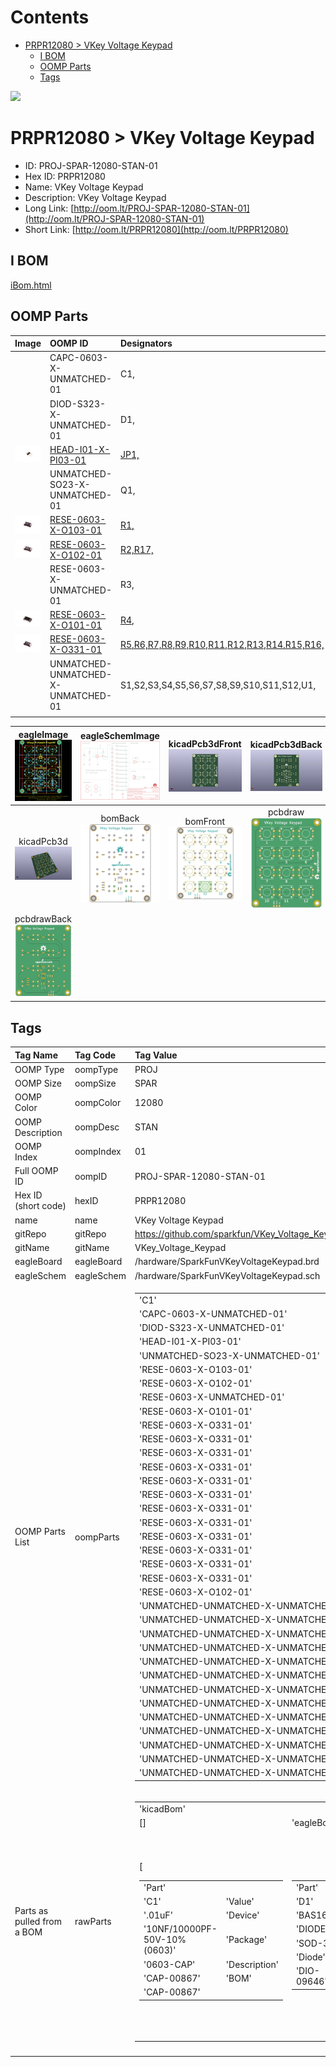 



Contents
========

* [PRPR12080 > VKey Voltage Keypad](#prpr12080--vkey-voltage-keypad)
	* [I BOM](#i-bom)
	* [OOMP Parts](#oomp-parts)
	* [Tags](#tags)
  
![][im]
# PRPR12080 > VKey Voltage Keypad

- ID: PROJ-SPAR-12080-STAN-01
- Hex ID: PRPR12080
- Name: VKey Voltage Keypad
- Description: VKey Voltage Keypad
- Long Link: [http://oom.lt/PROJ-SPAR-12080-STAN-01](http://oom.lt/PROJ-SPAR-12080-STAN-01)
- Short Link: [http://oom.lt/PRPR12080](http://oom.lt/PRPR12080)

## I BOM
  
[iBom.html](https://htmlpreview.github.io/?https://github.com/oomlout/oomlout_OOMP_projects/blob/main/PROJ/SPAR/12080/STAN/01ibom.html)
## OOMP Parts
  

|Image|OOMP ID|Designators|
| :--- | :--- | :--- |
|![]()|CAPC-0603-X-UNMATCHED-01|C1,|
|![]()|DIOD-S323-X-UNMATCHED-01|D1,|
|[![](https://raw.githubusercontent.com/oomlout/oomlout_OOMP_parts_V2/main/HEAD/I01/X/PI03/01/image_140.jpg)](https://github.com/oomlout/oomlout_OOMP_parts_V2/tree/main/HEAD/I01/X/PI03/01/)|[HEAD-I01-X-PI03-01](https://github.com/oomlout/oomlout_OOMP_parts_V2/tree/main/HEAD/I01/X/PI03/01/)|[JP1,](https://github.com/oomlout/oomlout_OOMP_parts_V2/tree/main/HEAD/I01/X/PI03/01/)|
|![]()|UNMATCHED-SO23-X-UNMATCHED-01|Q1,|
|[![](https://raw.githubusercontent.com/oomlout/oomlout_OOMP_parts_V2/main/RESE/0603/X/O103/01/image_140.jpg)](https://github.com/oomlout/oomlout_OOMP_parts_V2/tree/main/RESE/0603/X/O103/01/)|[RESE-0603-X-O103-01](https://github.com/oomlout/oomlout_OOMP_parts_V2/tree/main/RESE/0603/X/O103/01/)|[R1,](https://github.com/oomlout/oomlout_OOMP_parts_V2/tree/main/RESE/0603/X/O103/01/)|
|[![](https://raw.githubusercontent.com/oomlout/oomlout_OOMP_parts_V2/main/RESE/0603/X/O102/01/image_140.jpg)](https://github.com/oomlout/oomlout_OOMP_parts_V2/tree/main/RESE/0603/X/O102/01/)|[RESE-0603-X-O102-01](https://github.com/oomlout/oomlout_OOMP_parts_V2/tree/main/RESE/0603/X/O102/01/)|[R2,R17,](https://github.com/oomlout/oomlout_OOMP_parts_V2/tree/main/RESE/0603/X/O102/01/)|
|![]()|RESE-0603-X-UNMATCHED-01|R3,|
|[![](https://raw.githubusercontent.com/oomlout/oomlout_OOMP_parts_V2/main/RESE/0603/X/O101/01/image_140.jpg)](https://github.com/oomlout/oomlout_OOMP_parts_V2/tree/main/RESE/0603/X/O101/01/)|[RESE-0603-X-O101-01](https://github.com/oomlout/oomlout_OOMP_parts_V2/tree/main/RESE/0603/X/O101/01/)|[R4,](https://github.com/oomlout/oomlout_OOMP_parts_V2/tree/main/RESE/0603/X/O101/01/)|
|[![](https://raw.githubusercontent.com/oomlout/oomlout_OOMP_parts_V2/main/RESE/0603/X/O331/01/image_140.jpg)](https://github.com/oomlout/oomlout_OOMP_parts_V2/tree/main/RESE/0603/X/O331/01/)|[RESE-0603-X-O331-01](https://github.com/oomlout/oomlout_OOMP_parts_V2/tree/main/RESE/0603/X/O331/01/)|[R5,R6,R7,R8,R9,R10,R11,R12,R13,R14,R15,R16,](https://github.com/oomlout/oomlout_OOMP_parts_V2/tree/main/RESE/0603/X/O331/01/)|
|![]()|UNMATCHED-UNMATCHED-X-UNMATCHED-01|S1,S2,S3,S4,S5,S6,S7,S8,S9,S10,S11,S12,U1,|
||||
  

|eagleImage<br>[![](https://raw.githubusercontent.com/oomlout/oomlout_OOMP_projects_V2/main/PROJ/SPAR/12080/STAN/01/eagleImage_140.png)](https://github.com/oomlout/oomlout_OOMP_projects_V2/tree/main/PROJ/SPAR/12080/STAN/01/eagleImage.png)|eagleSchemImage<br>[![](https://raw.githubusercontent.com/oomlout/oomlout_OOMP_projects_V2/main/PROJ/SPAR/12080/STAN/01/eagleSchemImage_140.png)](https://github.com/oomlout/oomlout_OOMP_projects_V2/tree/main/PROJ/SPAR/12080/STAN/01/eagleSchemImage.png)|kicadPcb3dFront<br>[![](https://raw.githubusercontent.com/oomlout/oomlout_OOMP_projects_V2/main/PROJ/SPAR/12080/STAN/01/kicadPcb3dFront_140.png)](https://github.com/oomlout/oomlout_OOMP_projects_V2/tree/main/PROJ/SPAR/12080/STAN/01/kicadPcb3dFront.png)|kicadPcb3dBack<br>[![](https://raw.githubusercontent.com/oomlout/oomlout_OOMP_projects_V2/main/PROJ/SPAR/12080/STAN/01/kicadPcb3dBack_140.png)](https://github.com/oomlout/oomlout_OOMP_projects_V2/tree/main/PROJ/SPAR/12080/STAN/01/kicadPcb3dBack.png)|
| :---: | :---: | :---: | :---: |
|kicadPcb3d<br>[![](https://raw.githubusercontent.com/oomlout/oomlout_OOMP_projects_V2/main/PROJ/SPAR/12080/STAN/01/kicadPcb3d_140.png)](https://github.com/oomlout/oomlout_OOMP_projects_V2/tree/main/PROJ/SPAR/12080/STAN/01/kicadPcb3d.png)|bomBack<br>[![](https://raw.githubusercontent.com/oomlout/oomlout_OOMP_projects_V2/main/PROJ/SPAR/12080/STAN/01/bomBack_140.png)](https://github.com/oomlout/oomlout_OOMP_projects_V2/tree/main/PROJ/SPAR/12080/STAN/01/bomBack.png)|bomFront<br>[![](https://raw.githubusercontent.com/oomlout/oomlout_OOMP_projects_V2/main/PROJ/SPAR/12080/STAN/01/bomFront_140.png)](https://github.com/oomlout/oomlout_OOMP_projects_V2/tree/main/PROJ/SPAR/12080/STAN/01/bomFront.png)|pcbdraw<br>[![](https://raw.githubusercontent.com/oomlout/oomlout_OOMP_projects_V2/main/PROJ/SPAR/12080/STAN/01/pcbdraw_140.png)](https://github.com/oomlout/oomlout_OOMP_projects_V2/tree/main/PROJ/SPAR/12080/STAN/01/pcbdraw.svg)|
|pcbdrawBack<br>[![](https://raw.githubusercontent.com/oomlout/oomlout_OOMP_projects_V2/main/PROJ/SPAR/12080/STAN/01/pcbdrawBack_140.png)](https://github.com/oomlout/oomlout_OOMP_projects_V2/tree/main/PROJ/SPAR/12080/STAN/01/pcbdrawBack.svg)||||

## Tags
  

|Tag Name|Tag Code|Tag Value|
| :--- | :--- | :--- |
|OOMP Type|oompType|PROJ|
|OOMP Size|oompSize|SPAR|
|OOMP Color|oompColor|12080|
|OOMP Description|oompDesc|STAN|
|OOMP Index|oompIndex|01|
|Full OOMP ID|oompID|PROJ-SPAR-12080-STAN-01|
|Hex ID (short code)|hexID|PRPR12080|
|name|name|VKey Voltage Keypad|
|gitRepo|gitRepo|https://github.com/sparkfun/VKey_Voltage_Keypad|
|gitName|gitName|VKey_Voltage_Keypad|
|eagleBoard|eagleBoard|/hardware/SparkFunVKeyVoltageKeypad.brd|
|eagleSchem|eagleSchem|/hardware/SparkFunVKeyVoltageKeypad.sch|
|OOMP Parts List|oompParts|<table><tr><td>'C1'</td></tr><tr><td> 'CAPC-0603-X-UNMATCHED-01'</td><td> 'D1'</td></tr><tr><td> 'DIOD-S323-X-UNMATCHED-01'</td><td> 'JP1'</td></tr><tr><td> 'HEAD-I01-X-PI03-01'</td><td> 'Q1'</td></tr><tr><td> 'UNMATCHED-SO23-X-UNMATCHED-01'</td><td> 'R1'</td></tr><tr><td> 'RESE-0603-X-O103-01'</td><td> 'R2'</td></tr><tr><td> 'RESE-0603-X-O102-01'</td><td> 'R3'</td></tr><tr><td> 'RESE-0603-X-UNMATCHED-01'</td><td> 'R4'</td></tr><tr><td> 'RESE-0603-X-O101-01'</td><td> 'R5'</td></tr><tr><td> 'RESE-0603-X-O331-01'</td><td> 'R6'</td></tr><tr><td> 'RESE-0603-X-O331-01'</td><td> 'R7'</td></tr><tr><td> 'RESE-0603-X-O331-01'</td><td> 'R8'</td></tr><tr><td> 'RESE-0603-X-O331-01'</td><td> 'R9'</td></tr><tr><td> 'RESE-0603-X-O331-01'</td><td> 'R10'</td></tr><tr><td> 'RESE-0603-X-O331-01'</td><td> 'R11'</td></tr><tr><td> 'RESE-0603-X-O331-01'</td><td> 'R12'</td></tr><tr><td> 'RESE-0603-X-O331-01'</td><td> 'R13'</td></tr><tr><td> 'RESE-0603-X-O331-01'</td><td> 'R14'</td></tr><tr><td> 'RESE-0603-X-O331-01'</td><td> 'R15'</td></tr><tr><td> 'RESE-0603-X-O331-01'</td><td> 'R16'</td></tr><tr><td> 'RESE-0603-X-O331-01'</td><td> 'R17'</td></tr><tr><td> 'RESE-0603-X-O102-01'</td><td> 'S1'</td></tr><tr><td> 'UNMATCHED-UNMATCHED-X-UNMATCHED-01'</td><td> 'S2'</td></tr><tr><td> 'UNMATCHED-UNMATCHED-X-UNMATCHED-01'</td><td> 'S3'</td></tr><tr><td> 'UNMATCHED-UNMATCHED-X-UNMATCHED-01'</td><td> 'S4'</td></tr><tr><td> 'UNMATCHED-UNMATCHED-X-UNMATCHED-01'</td><td> 'S5'</td></tr><tr><td> 'UNMATCHED-UNMATCHED-X-UNMATCHED-01'</td><td> 'S6'</td></tr><tr><td> 'UNMATCHED-UNMATCHED-X-UNMATCHED-01'</td><td> 'S7'</td></tr><tr><td> 'UNMATCHED-UNMATCHED-X-UNMATCHED-01'</td><td> 'S8'</td></tr><tr><td> 'UNMATCHED-UNMATCHED-X-UNMATCHED-01'</td><td> 'S9'</td></tr><tr><td> 'UNMATCHED-UNMATCHED-X-UNMATCHED-01'</td><td> 'S10'</td></tr><tr><td> 'UNMATCHED-UNMATCHED-X-UNMATCHED-01'</td><td> 'S11'</td></tr><tr><td> 'UNMATCHED-UNMATCHED-X-UNMATCHED-01'</td><td> 'S12'</td></tr><tr><td> 'UNMATCHED-UNMATCHED-X-UNMATCHED-01'</td><td> 'U1'</td></tr><tr><td> 'UNMATCHED-UNMATCHED-X-UNMATCHED-01'</td></tr></table>|
|Parts as pulled from a BOM|rawParts|<table><tr><td>'kicadBom'</td></tr><tr><td> []</td><td> 'eagleBom'</td></tr><tr><td> [<table><tr><td>'Part'</td></tr><tr><td> 'C1'</td><td> 'Value'</td></tr><tr><td> '.01uF'</td><td> 'Device'</td></tr><tr><td> '10NF/10000PF-50V-10%(0603)'</td><td> 'Package'</td></tr><tr><td> '0603-CAP'</td><td> 'Description'</td></tr><tr><td> 'CAP-00867'</td><td> 'BOM'</td></tr><tr><td> 'CAP-00867'</td></tr></table></td><td> <table><tr><td>'Part'</td></tr><tr><td> 'D1'</td><td> 'Value'</td></tr><tr><td> 'BAS16'</td><td> 'Device'</td></tr><tr><td> 'DIODESOD'</td><td> 'Package'</td></tr><tr><td> 'SOD-323'</td><td> 'Description'</td></tr><tr><td> 'Diode'</td><td> 'BOM'</td></tr><tr><td> 'DIO-09646'</td></tr></table></td><td> <table><tr><td>'Part'</td></tr><tr><td> 'FID1'</td><td> 'Value'</td></tr><tr><td> 'FIDUCIALUFIDUCIAL'</td><td> 'Device'</td></tr><tr><td> 'FIDUCIALUFIDUCIAL'</td><td> 'Package'</td></tr><tr><td> 'MICRO-FIDUCIAL'</td><td> 'Description'</td></tr><tr><td> 'Fiducial Alignment Points'</td><td> 'BOM'</td></tr><tr><td> ''</td></tr></table></td><td> <table><tr><td>'Part'</td></tr><tr><td> 'FID2'</td><td> 'Value'</td></tr><tr><td> 'FIDUCIALUFIDUCIAL'</td><td> 'Device'</td></tr><tr><td> 'FIDUCIALUFIDUCIAL'</td><td> 'Package'</td></tr><tr><td> 'MICRO-FIDUCIAL'</td><td> 'Description'</td></tr><tr><td> 'Fiducial Alignment Points'</td><td> 'BOM'</td></tr><tr><td> ''</td></tr></table></td><td> <table><tr><td>'Part'</td></tr><tr><td> 'FRAME1'</td><td> 'Value'</td></tr><tr><td> 'FRAME-LETTER'</td><td> 'Device'</td></tr><tr><td> 'FRAME-LETTER'</td><td> 'Package'</td></tr><tr><td> 'CREATIVE_COMMONS'</td><td> 'Description'</td></tr><tr><td> 'Schematic Frame'</td><td> 'BOM'</td></tr><tr><td> ''</td></tr></table></td><td> <table><tr><td>'Part'</td></tr><tr><td> 'JP1'</td><td> 'Value'</td></tr><tr><td> 'POWER & OUTPUT'</td><td> 'Device'</td></tr><tr><td> 'M031X03_NO_SILK'</td><td> 'Package'</td></tr><tr><td> '1X03_NO_SILK'</td><td> 'Description'</td></tr><tr><td> 'Header 3'</td><td> 'BOM'</td></tr><tr><td> ''</td></tr></table></td><td> <table><tr><td>'Part'</td></tr><tr><td> 'LOGO1'</td><td> 'Value'</td></tr><tr><td> 'LOGO-SFENEW'</td><td> 'Device'</td></tr><tr><td> 'LOGO-SFENEW'</td><td> 'Package'</td></tr><tr><td> 'SFE-NEW-WEBLOGO'</td><td> 'Description'</td></tr><tr><td> 'Spark Fun Electronics PCB Logo'</td><td> 'BOM'</td></tr><tr><td> ''</td></tr></table></td><td> <table><tr><td>'Part'</td></tr><tr><td> 'LOGO2'</td><td> 'Value'</td></tr><tr><td> 'LOGO-SFENEW'</td><td> 'Device'</td></tr><tr><td> 'LOGO-SFENEW'</td><td> 'Package'</td></tr><tr><td> 'SFE-NEW-WEBLOGO'</td><td> 'Description'</td></tr><tr><td> 'Spark Fun Electronics PCB Logo'</td><td> 'BOM'</td></tr><tr><td> ''</td></tr></table></td><td> <table><tr><td>'Part'</td></tr><tr><td> 'LOGO3'</td><td> 'Value'</td></tr><tr><td> 'OSHW-LOGOM'</td><td> 'Device'</td></tr><tr><td> 'OSHW-LOGOM'</td><td> 'Package'</td></tr><tr><td> 'OSHW-LOGO-M'</td><td> 'Description'</td></tr><tr><td> 'Open Source Hardware Logo This logo indicates the piece of hardware it is found on incorporates a OSHW license and/or adheres to the definition of open source hardware found here</td></tr><tr><td> http</td></tr><tr><td>//freedomdefined.org/OSHW'</td><td> 'BOM'</td></tr><tr><td> ''</td></tr></table></td><td> <table><tr><td>'Part'</td></tr><tr><td> 'LOGO4'</td><td> 'Value'</td></tr><tr><td> 'OSHW-LOGOL'</td><td> 'Device'</td></tr><tr><td> 'OSHW-LOGOL'</td><td> 'Package'</td></tr><tr><td> 'OSHW-LOGO-L'</td><td> 'Description'</td></tr><tr><td> 'Open Source Hardware Logo This logo indicates the piece of hardware it is found on incorporates a OSHW license and/or adheres to the definition of open source hardware found here</td></tr><tr><td> http</td></tr><tr><td>//freedomdefined.org/OSHW'</td><td> 'BOM'</td></tr><tr><td> ''</td></tr></table></td><td> <table><tr><td>'Part'</td></tr><tr><td> 'Q1'</td><td> 'Value'</td></tr><tr><td> 'MMBT3906'</td><td> 'Device'</td></tr><tr><td> 'TRANSISTOR_PNPMMBT3906'</td><td> 'Package'</td></tr><tr><td> 'SOT23'</td><td> 'Description'</td></tr><tr><td> 'Generic PNP BJT'</td><td> 'BOM'</td></tr><tr><td> 'TRANS-08052'</td></tr></table></td><td> <table><tr><td>'Part'</td></tr><tr><td> 'R1'</td><td> 'Value'</td></tr><tr><td> '10k'</td><td> 'Device'</td></tr><tr><td> '10KOHM1/10W1%(0603)0603'</td><td> 'Package'</td></tr><tr><td> '0603-RES'</td><td> 'Description'</td></tr><tr><td> 'RES-00824'</td><td> 'BOM'</td></tr><tr><td> 'RES-00824'</td></tr></table></td><td> <table><tr><td>'Part'</td></tr><tr><td> 'R2'</td><td> 'Value'</td></tr><tr><td> '1k'</td><td> 'Device'</td></tr><tr><td> '1KOHM1/10W1%(0603)'</td><td> 'Package'</td></tr><tr><td> '0603-RES'</td><td> 'Description'</td></tr><tr><td> 'RES-07856'</td><td> 'BOM'</td></tr><tr><td> 'RES-07856'</td></tr></table></td><td> <table><tr><td>'Part'</td></tr><tr><td> 'R3'</td><td> 'Value'</td></tr><tr><td> '1meg'</td><td> 'Device'</td></tr><tr><td> '1M-1%'</td><td> 'Package'</td></tr><tr><td> '0603-RES'</td><td> 'Description'</td></tr><tr><td> '1M-ohm SMT'</td><td> 'BOM'</td></tr><tr><td> 'RES-07868'</td></tr></table></td><td> <table><tr><td>'Part'</td></tr><tr><td> 'R4'</td><td> 'Value'</td></tr><tr><td> '100'</td><td> 'Device'</td></tr><tr><td> '100OHM1/10W1%(0603)'</td><td> 'Package'</td></tr><tr><td> '0603-RES'</td><td> 'Description'</td></tr><tr><td> 'RES-07863'</td><td> 'BOM'</td></tr><tr><td> 'RES-07863'</td></tr></table></td><td> <table><tr><td>'Part'</td></tr><tr><td> 'R5'</td><td> 'Value'</td></tr><tr><td> '330'</td><td> 'Device'</td></tr><tr><td> '330OHM1/10W1%(0603)'</td><td> 'Package'</td></tr><tr><td> '0603-RES'</td><td> 'Description'</td></tr><tr><td> 'RES-00818'</td><td> 'BOM'</td></tr><tr><td> 'RES-00818'</td></tr></table></td><td> <table><tr><td>'Part'</td></tr><tr><td> 'R6'</td><td> 'Value'</td></tr><tr><td> '330'</td><td> 'Device'</td></tr><tr><td> '330OHM1/10W1%(0603)'</td><td> 'Package'</td></tr><tr><td> '0603-RES'</td><td> 'Description'</td></tr><tr><td> 'RES-00818'</td><td> 'BOM'</td></tr><tr><td> 'RES-00818'</td></tr></table></td><td> <table><tr><td>'Part'</td></tr><tr><td> 'R7'</td><td> 'Value'</td></tr><tr><td> '330'</td><td> 'Device'</td></tr><tr><td> '330OHM1/10W1%(0603)'</td><td> 'Package'</td></tr><tr><td> '0603-RES'</td><td> 'Description'</td></tr><tr><td> 'RES-00818'</td><td> 'BOM'</td></tr><tr><td> 'RES-00818'</td></tr></table></td><td> <table><tr><td>'Part'</td></tr><tr><td> 'R8'</td><td> 'Value'</td></tr><tr><td> '330'</td><td> 'Device'</td></tr><tr><td> '330OHM1/10W1%(0603)'</td><td> 'Package'</td></tr><tr><td> '0603-RES'</td><td> 'Description'</td></tr><tr><td> 'RES-00818'</td><td> 'BOM'</td></tr><tr><td> 'RES-00818'</td></tr></table></td><td> <table><tr><td>'Part'</td></tr><tr><td> 'R9'</td><td> 'Value'</td></tr><tr><td> '330'</td><td> 'Device'</td></tr><tr><td> '330OHM1/10W1%(0603)'</td><td> 'Package'</td></tr><tr><td> '0603-RES'</td><td> 'Description'</td></tr><tr><td> 'RES-00818'</td><td> 'BOM'</td></tr><tr><td> 'RES-00818'</td></tr></table></td><td> <table><tr><td>'Part'</td></tr><tr><td> 'R10'</td><td> 'Value'</td></tr><tr><td> '330'</td><td> 'Device'</td></tr><tr><td> '330OHM1/10W1%(0603)'</td><td> 'Package'</td></tr><tr><td> '0603-RES'</td><td> 'Description'</td></tr><tr><td> 'RES-00818'</td><td> 'BOM'</td></tr><tr><td> 'RES-00818'</td></tr></table></td><td> <table><tr><td>'Part'</td></tr><tr><td> 'R11'</td><td> 'Value'</td></tr><tr><td> '330'</td><td> 'Device'</td></tr><tr><td> '330OHM1/10W1%(0603)'</td><td> 'Package'</td></tr><tr><td> '0603-RES'</td><td> 'Description'</td></tr><tr><td> 'RES-00818'</td><td> 'BOM'</td></tr><tr><td> 'RES-00818'</td></tr></table></td><td> <table><tr><td>'Part'</td></tr><tr><td> 'R12'</td><td> 'Value'</td></tr><tr><td> '330'</td><td> 'Device'</td></tr><tr><td> '330OHM1/10W1%(0603)'</td><td> 'Package'</td></tr><tr><td> '0603-RES'</td><td> 'Description'</td></tr><tr><td> 'RES-00818'</td><td> 'BOM'</td></tr><tr><td> 'RES-00818'</td></tr></table></td><td> <table><tr><td>'Part'</td></tr><tr><td> 'R13'</td><td> 'Value'</td></tr><tr><td> '330'</td><td> 'Device'</td></tr><tr><td> '330OHM1/10W1%(0603)'</td><td> 'Package'</td></tr><tr><td> '0603-RES'</td><td> 'Description'</td></tr><tr><td> 'RES-00818'</td><td> 'BOM'</td></tr><tr><td> 'RES-00818'</td></tr></table></td><td> <table><tr><td>'Part'</td></tr><tr><td> 'R14'</td><td> 'Value'</td></tr><tr><td> '330'</td><td> 'Device'</td></tr><tr><td> '330OHM1/10W1%(0603)'</td><td> 'Package'</td></tr><tr><td> '0603-RES'</td><td> 'Description'</td></tr><tr><td> 'RES-00818'</td><td> 'BOM'</td></tr><tr><td> 'RES-00818'</td></tr></table></td><td> <table><tr><td>'Part'</td></tr><tr><td> 'R15'</td><td> 'Value'</td></tr><tr><td> '330'</td><td> 'Device'</td></tr><tr><td> '330OHM1/10W1%(0603)'</td><td> 'Package'</td></tr><tr><td> '0603-RES'</td><td> 'Description'</td></tr><tr><td> 'RES-00818'</td><td> 'BOM'</td></tr><tr><td> 'RES-00818'</td></tr></table></td><td> <table><tr><td>'Part'</td></tr><tr><td> 'R16'</td><td> 'Value'</td></tr><tr><td> '330'</td><td> 'Device'</td></tr><tr><td> '330OHM1/10W1%(0603)'</td><td> 'Package'</td></tr><tr><td> '0603-RES'</td><td> 'Description'</td></tr><tr><td> 'RES-00818'</td><td> 'BOM'</td></tr><tr><td> 'RES-00818'</td></tr></table></td><td> <table><tr><td>'Part'</td></tr><tr><td> 'R17'</td><td> 'Value'</td></tr><tr><td> '1k'</td><td> 'Device'</td></tr><tr><td> '1KOHM1/10W1%(0603)'</td><td> 'Package'</td></tr><tr><td> '0603-RES'</td><td> 'Description'</td></tr><tr><td> 'RES-07856'</td><td> 'BOM'</td></tr><tr><td> 'RES-07856'</td></tr></table></td><td> <table><tr><td>'Part'</td></tr><tr><td> 'S1'</td><td> 'Value'</td></tr><tr><td> 'SWITCH-MOMENTARY-212MM'</td><td> 'Device'</td></tr><tr><td> 'SWITCH-MOMENTARY-212MM'</td><td> 'Package'</td></tr><tr><td> 'TACTILE-PTH-12MM'</td><td> 'Description'</td></tr><tr><td> 'Various NO switches- pushbuttons</td><td> reed</td><td> etc'</td><td> 'BOM'</td></tr><tr><td> 'SWCH-09185'</td></tr></table></td><td> <table><tr><td>'Part'</td></tr><tr><td> 'S2'</td><td> 'Value'</td></tr><tr><td> 'SWITCH-MOMENTARY-212MM'</td><td> 'Device'</td></tr><tr><td> 'SWITCH-MOMENTARY-212MM'</td><td> 'Package'</td></tr><tr><td> 'TACTILE-PTH-12MM'</td><td> 'Description'</td></tr><tr><td> 'Various NO switches- pushbuttons</td><td> reed</td><td> etc'</td><td> 'BOM'</td></tr><tr><td> 'SWCH-09185'</td></tr></table></td><td> <table><tr><td>'Part'</td></tr><tr><td> 'S3'</td><td> 'Value'</td></tr><tr><td> 'SWITCH-MOMENTARY-212MM'</td><td> 'Device'</td></tr><tr><td> 'SWITCH-MOMENTARY-212MM'</td><td> 'Package'</td></tr><tr><td> 'TACTILE-PTH-12MM'</td><td> 'Description'</td></tr><tr><td> 'Various NO switches- pushbuttons</td><td> reed</td><td> etc'</td><td> 'BOM'</td></tr><tr><td> 'SWCH-09185'</td></tr></table></td><td> <table><tr><td>'Part'</td></tr><tr><td> 'S4'</td><td> 'Value'</td></tr><tr><td> 'SWITCH-MOMENTARY-212MM'</td><td> 'Device'</td></tr><tr><td> 'SWITCH-MOMENTARY-212MM'</td><td> 'Package'</td></tr><tr><td> 'TACTILE-PTH-12MM'</td><td> 'Description'</td></tr><tr><td> 'Various NO switches- pushbuttons</td><td> reed</td><td> etc'</td><td> 'BOM'</td></tr><tr><td> 'SWCH-09185'</td></tr></table></td><td> <table><tr><td>'Part'</td></tr><tr><td> 'S5'</td><td> 'Value'</td></tr><tr><td> 'SWITCH-MOMENTARY-212MM'</td><td> 'Device'</td></tr><tr><td> 'SWITCH-MOMENTARY-212MM'</td><td> 'Package'</td></tr><tr><td> 'TACTILE-PTH-12MM'</td><td> 'Description'</td></tr><tr><td> 'Various NO switches- pushbuttons</td><td> reed</td><td> etc'</td><td> 'BOM'</td></tr><tr><td> 'SWCH-09185'</td></tr></table></td><td> <table><tr><td>'Part'</td></tr><tr><td> 'S6'</td><td> 'Value'</td></tr><tr><td> 'SWITCH-MOMENTARY-212MM'</td><td> 'Device'</td></tr><tr><td> 'SWITCH-MOMENTARY-212MM'</td><td> 'Package'</td></tr><tr><td> 'TACTILE-PTH-12MM'</td><td> 'Description'</td></tr><tr><td> 'Various NO switches- pushbuttons</td><td> reed</td><td> etc'</td><td> 'BOM'</td></tr><tr><td> 'SWCH-09185'</td></tr></table></td><td> <table><tr><td>'Part'</td></tr><tr><td> 'S7'</td><td> 'Value'</td></tr><tr><td> 'SWITCH-MOMENTARY-212MM'</td><td> 'Device'</td></tr><tr><td> 'SWITCH-MOMENTARY-212MM'</td><td> 'Package'</td></tr><tr><td> 'TACTILE-PTH-12MM'</td><td> 'Description'</td></tr><tr><td> 'Various NO switches- pushbuttons</td><td> reed</td><td> etc'</td><td> 'BOM'</td></tr><tr><td> 'SWCH-09185'</td></tr></table></td><td> <table><tr><td>'Part'</td></tr><tr><td> 'S8'</td><td> 'Value'</td></tr><tr><td> 'SWITCH-MOMENTARY-212MM'</td><td> 'Device'</td></tr><tr><td> 'SWITCH-MOMENTARY-212MM'</td><td> 'Package'</td></tr><tr><td> 'TACTILE-PTH-12MM'</td><td> 'Description'</td></tr><tr><td> 'Various NO switches- pushbuttons</td><td> reed</td><td> etc'</td><td> 'BOM'</td></tr><tr><td> 'SWCH-09185'</td></tr></table></td><td> <table><tr><td>'Part'</td></tr><tr><td> 'S9'</td><td> 'Value'</td></tr><tr><td> 'SWITCH-MOMENTARY-212MM'</td><td> 'Device'</td></tr><tr><td> 'SWITCH-MOMENTARY-212MM'</td><td> 'Package'</td></tr><tr><td> 'TACTILE-PTH-12MM'</td><td> 'Description'</td></tr><tr><td> 'Various NO switches- pushbuttons</td><td> reed</td><td> etc'</td><td> 'BOM'</td></tr><tr><td> 'SWCH-09185'</td></tr></table></td><td> <table><tr><td>'Part'</td></tr><tr><td> 'S10'</td><td> 'Value'</td></tr><tr><td> 'SWITCH-MOMENTARY-212MM'</td><td> 'Device'</td></tr><tr><td> 'SWITCH-MOMENTARY-212MM'</td><td> 'Package'</td></tr><tr><td> 'TACTILE-PTH-12MM'</td><td> 'Description'</td></tr><tr><td> 'Various NO switches- pushbuttons</td><td> reed</td><td> etc'</td><td> 'BOM'</td></tr><tr><td> 'SWCH-09185'</td></tr></table></td><td> <table><tr><td>'Part'</td></tr><tr><td> 'S11'</td><td> 'Value'</td></tr><tr><td> 'SWITCH-MOMENTARY-212MM'</td><td> 'Device'</td></tr><tr><td> 'SWITCH-MOMENTARY-212MM'</td><td> 'Package'</td></tr><tr><td> 'TACTILE-PTH-12MM'</td><td> 'Description'</td></tr><tr><td> 'Various NO switches- pushbuttons</td><td> reed</td><td> etc'</td><td> 'BOM'</td></tr><tr><td> 'SWCH-09185'</td></tr></table></td><td> <table><tr><td>'Part'</td></tr><tr><td> 'S12'</td><td> 'Value'</td></tr><tr><td> 'SWITCH-MOMENTARY-212MM'</td><td> 'Device'</td></tr><tr><td> 'SWITCH-MOMENTARY-212MM'</td><td> 'Package'</td></tr><tr><td> 'TACTILE-PTH-12MM'</td><td> 'Description'</td></tr><tr><td> 'Various NO switches- pushbuttons</td><td> reed</td><td> etc'</td><td> 'BOM'</td></tr><tr><td> 'SWCH-09185'</td></tr></table></td><td> <table><tr><td>'Part'</td></tr><tr><td> 'S13'</td><td> 'Value'</td></tr><tr><td> 'STANDOFF_ELECTRICAL'</td><td> 'Device'</td></tr><tr><td> 'STANDOFF_ELECTRICAL'</td><td> 'Package'</td></tr><tr><td> 'STANDOFF-ELECTRICAL'</td><td> 'Description'</td></tr><tr><td> 'A standoff intended to be an electrically connected point.'</td><td> 'BOM'</td></tr><tr><td> ''</td></tr></table></td><td> <table><tr><td>'Part'</td></tr><tr><td> 'S14'</td><td> 'Value'</td></tr><tr><td> 'STANDOFF_ELECTRICAL'</td><td> 'Device'</td></tr><tr><td> 'STANDOFF_ELECTRICAL'</td><td> 'Package'</td></tr><tr><td> 'STANDOFF-ELECTRICAL'</td><td> 'Description'</td></tr><tr><td> 'A standoff intended to be an electrically connected point.'</td><td> 'BOM'</td></tr><tr><td> ''</td></tr></table></td><td> <table><tr><td>'Part'</td></tr><tr><td> 'S15'</td><td> 'Value'</td></tr><tr><td> 'STANDOFF_ELECTRICAL'</td><td> 'Device'</td></tr><tr><td> 'STANDOFF_ELECTRICAL'</td><td> 'Package'</td></tr><tr><td> 'STANDOFF-ELECTRICAL'</td><td> 'Description'</td></tr><tr><td> 'A standoff intended to be an electrically connected point.'</td><td> 'BOM'</td></tr><tr><td> ''</td></tr></table></td><td> <table><tr><td>'Part'</td></tr><tr><td> 'S16'</td><td> 'Value'</td></tr><tr><td> 'STANDOFF_ELECTRICAL'</td><td> 'Device'</td></tr><tr><td> 'STANDOFF_ELECTRICAL'</td><td> 'Package'</td></tr><tr><td> 'STANDOFF-ELECTRICAL'</td><td> 'Description'</td></tr><tr><td> 'A standoff intended to be an electrically connected point.'</td><td> 'BOM'</td></tr><tr><td> ''</td></tr></table></td><td> <table><tr><td>'Part'</td></tr><tr><td> 'U1'</td><td> 'Value'</td></tr><tr><td> 'LMV358'</td><td> 'Device'</td></tr><tr><td> 'LMV358'</td><td> 'Package'</td></tr><tr><td> 'SO08'</td><td> 'Description'</td></tr><tr><td> 'Jellybean rail-to-rail output op-amp'</td><td> 'BOM'</td></tr><tr><td> 'IC-09657'</td></tr></table>]</td></tr></table>|
||||



[im]: kicadPcb3d_450.png
